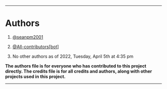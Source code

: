 
***

# Authors

1. [@seanpm2001](https://github.com/seanpm2001/)

2. [@All-contributors[bot]](https://github.com/all-contributors/)

3. No other authors as of 2022, Tuesday, April 5th at 4:35 pm

**The authors file is for everyone who has contributed to this project directly. The credits file is for all credits and authors, along with other projects used in this project.**

***
